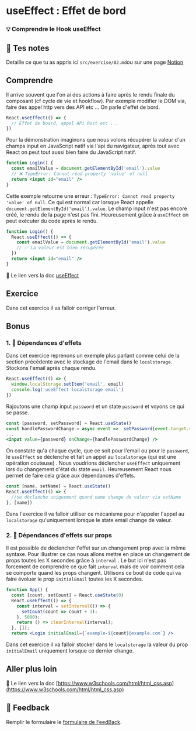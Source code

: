 # useEffect : Effet de bord

### 💡 Comprendre le Hook useEffect

## 📝 Tes notes

Detaille ce que tu as appris ici
`src/exercise/02.md`ou sur une page [Notion](https://go.mikecodeur.com/course-notes-template)

## Comprendre

Il arrive souvent que l'on ai des actions à faire après le rendu finale du
composant (cf cycle de vie et hookflow). Par exemple modifier le DOM via, faire
des appel http vers des API etc ... On parle d'effet de bord.

```jsx
React.useEffect(() => {
  // Effet de board, appel APi Rest etc ...
})
```

Pour la démonstration imaginons que nous volons récupérer la valeur d'un champs
input en JavaScript natif via l'api du navigateur, après tout avec React on peut
tout aussi bien faire du JavaScript natif.

```jsx
function Login() {
  const emailValue = document.getElementById('email').value
  // ❌ TypeError: Cannot read property 'value' of null
  return <input id="email" />
}
```

Cette exemple retourne une erreur :
`TypeError: Cannot read property 'value' of null`. Ce qui est normal car lorsque
React appelle `document.getElementById('email').value`. Le champ input n'est pas
encore créé, le rendu de la page n'est pas fini. Heureusement grâce à
`useEffect` on peut exécuter du code après le rendu.

```jsx
function Login() {
  React.useEffect(() => {
    const emailValue = document.getElementById('email').value
    // ✅ La valeur est bien récupérée
  })
  return <input id="email" />
}
```

📑 Le lien vers la doc
[useEffect](https://fr.reactjs.org/docs/hooks-effect.html)

## Exercice

Dans cet exercice il va falloir corriger l'erreur.

## Bonus

### 1. 🚀 Dépendances d'effets

Dans cet exercice reprenons un exemple plus parlant comme celui de la section
précédente avec le stockage de l'email dans le `localstorage`. Stockons l'email
après chaque rendu.

```jsx
React.useEffect(() => {
  window.localStorage.setItem('email', email)
  console.log('useEffect localstorage email')
})
```

Rajoutons une champ input `password` et un state `password` et voyons ce qui se
passe.

```jsx
const [password, setPassword] = React.useState()
const handlePasswordChange = async event =>  setPassword(event.target.value)
...
<input value={password} onChange={handlePasswordChange} />
```

On constate qu'a chaque cycle, que ce soit pour l'email ou pour le `password`,
le `useEffect` se déclenche et fait un appel au `localstorage` (qui est une
opération couteuse) . Nous voudrions déclencher `useEffect` uniquement lors du
changement d'état du state `email`. Heureusement React nous permet de faire cela
grâce aux dépendances d'effets.

```jsx
const [name, setName] = React.useState()
React.useEffect(() => {
  //se déclanche uniquement quand name change de valeur via setName
}, [name])
```

Dans l'exercice il va falloir utiliser ce mécanisme pour n'appeler l'appel au
`localstorage` qu'uniquement lorsque le state email change de valeur.

### 2. 🚀 Dépendances d'effets sur props

Il est possible de déclencher l'effet sur un changement prop avec la même
syntaxe. Pour illustrer ce cas nous allons mettre en place un changement de
props toutes les X secondes grâce à `interval` . Le but ici n'est pas forcement
de comprendre ce que fait `interval` mais de voir comment cela se comporte quand
les props changent. Utilisons ce bout de code qui va faire évoluer le prop
`initialEmail` toutes les X secondes.

```jsx
function App() {
  const [count, setCount] = React.useState(0)
  React.useEffect(() => {
    const interval = setInterval(() => {
      setCount(count => count + 1);
    }, 5000);
    return () => clearInterval(interval);
  }, []);
  return <Login initialEmail={`example-${count}@example.com`} />
```

Dans cet exercice il va falloir stocker dans le `localstorage` la valeur du prop
`initialEmail` uniquement lorsque ce dernier change.

## Aller plus loin

📑 Le lien vers la doc
[https://www.w3schools.com/html/html_css.asp](https://www.w3schools.com/html/html_css.asp)

## 🐜 Feedback

Remplir le formulaire le
[formulaire de FeedBack](https://go.mikecodeur.com/cours-react-avis).

